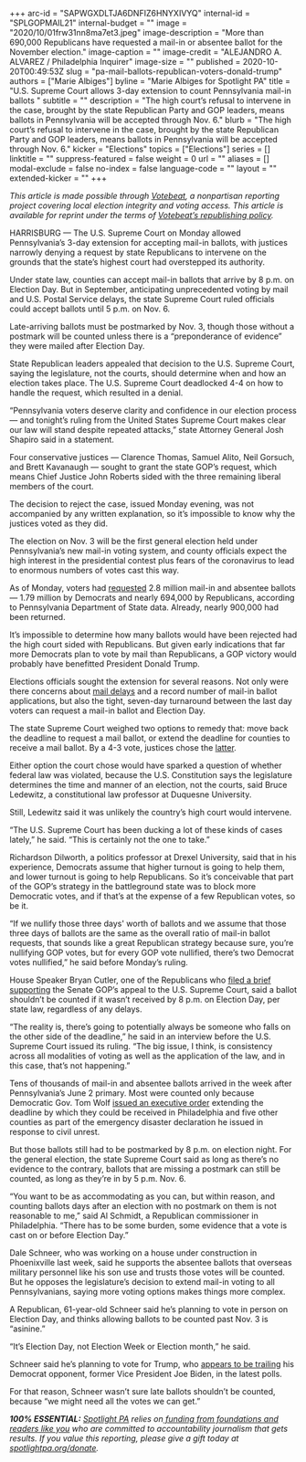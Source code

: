 +++
arc-id = "SAPWGXDLTJA6DNFIZ6HNYXIVYQ"
internal-id = "SPLGOPMAIL21"
internal-budget = ""
image = "2020/10/01frw31nn8ma7et3.jpeg"
image-description = "More than 690,000 Republicans have requested a mail-in or absentee ballot for the November election."
image-caption = ""
image-credit = "ALEJANDRO A. ALVAREZ / Philadelphia Inquirer"
image-size = ""
published = 2020-10-20T00:49:53Z
slug = "pa-mail-ballots-republican-voters-donald-trump"
authors = ["Marie Albiges"]
byline = "Marie Albiges for Spotlight PA"
title = "U.S. Supreme Court allows 3-day extension to count Pennsylvania mail-in ballots "
subtitle = ""
description = "The high court’s refusal to intervene in the case, brought by the state Republican Party and GOP leaders, means ballots in Pennsylvania will be accepted through Nov. 6."
blurb = "The high court’s refusal to intervene in the case, brought by the state Republican Party and GOP leaders, means ballots in Pennsylvania will be accepted through Nov. 6."
kicker = "Elections"
topics = ["Elections"]
series = []
linktitle = ""
suppress-featured = false
weight = 0
url = ""
aliases = []
modal-exclude = false
no-index = false
language-code = ""
layout = ""
extended-kicker = ""
+++

<i>This article is made possible through </i><a href="http://votebeat.org/"><i>Votebeat</i></a><i>, a nonpartisan reporting project covering local election integrity and voting access. This article is available for reprint under the terms of </i><a href="https://www.votebeat.org/pages/republishing" target=_blank><i>Votebeat’s republishing policy</i></a><i>.</i>

HARRISBURG — The U.S. Supreme Court on Monday allowed Pennsylvania’s 3-day extension for accepting mail-in ballots, with justices narrowly denying a request by state Republicans to intervene on the grounds that the state’s highest court had overstepped its authority.

Under state law, counties can accept mail-in ballots that arrive by 8 p.m. on Election Day. But in September, anticipating unprecedented voting by mail and U.S. Postal Service delays, the state Supreme Court ruled officials could accept ballots until 5 p.m. on Nov. 6.

Late-arriving ballots must be postmarked by Nov. 3, though those without a postmark will be counted unless there is a “preponderance of evidence” they were mailed after Election Day.

State Republican leaders appealed that decision to the U.S. Supreme Court, saying the legislature, not the courts, should determine when and how an election takes place. The U.S. Supreme Court deadlocked 4-4 on how to handle the request, which resulted in a denial.

“Pennsylvania voters deserve clarity and confidence in our election process — and tonight’s ruling from the United States Supreme Court makes clear our law will stand despite repeated attacks,” state Attorney General Josh Shapiro said in a statement.

Four conservative justices — Clarence Thomas, Samuel Alito, Neil Gorsuch, and Brett Kavanaugh — sought to grant the state GOP’s request, which means Chief Justice John Roberts sided with the three remaining liberal members of the court.

<script src="https://www.spotlightpa.org/embed.js" async></script><div data-spl-embed-version="1" data-spl-src="https://www.spotlightpa.org/embeds/newsletter/"></div>

The decision to reject the case, issued Monday evening, was not accompanied by any written explanation, so it’s impossible to know why the justices voted as they did.

The election on Nov. 3 will be the first general election held under Pennsylvania’s new mail-in voting system, and county officials expect the high interest in the presidential contest plus fears of the coronavirus to lead to enormous numbers of votes cast this way.

As of Monday, voters had <a href="https://electproject.github.io/Early-Vote-2020G/PA.html">requested</a> 2.8 million mail-in and absentee ballots — 1.79 million by Democrats and nearly 694,000 by Republicans, according to Pennsylvania Department of State data. Already, nearly 900,000 had been returned.

It’s impossible to determine how many ballots would have been rejected had the high court sided with Republicans. But given early indications that far more Democrats plan to vote by mail than Republicans, a GOP victory would probably have benefitted President Donald Trump.

Elections officials sought the extension for several reasons. Not only were there concerns about <a href="https://www.mcall.com/news/pennsylvania/mc-nws-pa-casey-postal-workes-lehigh-valley-mail-delays-20201006-fbbxzcw6uvd3nnrdyz2qin732e-story.html">mail delays</a> and a record number of mail-in ballot applications, but also the tight, seven-day turnaround between the last day voters can request a mail-in ballot and Election Day.

The state Supreme Court weighed two options to remedy that: move back the deadline to request a mail ballot, or extend the deadline for counties to receive a mail ballot. By a 4-3 vote, justices chose the <a href="https://aclupa.org/sites/default/files/field_documents/majority_opinion_-_justice_baer.pdf">latter</a>.

Either option the court chose would have sparked a question of whether federal law was violated, because the U.S. Constitution says the legislature determines the time and manner of an election, not the courts, said Bruce Ledewitz, a constitutional law professor at Duquesne University.

Still, Ledewitz said it was unlikely the country’s high court would intervene.

“The U.S. Supreme Court has been ducking a lot of these kinds of cases lately,” he said. “This is certainly not the one to take.”

Richardson Dilworth, a politics professor at Drexel University, said that in his experience, Democrats assume that higher turnout is going to help them, and lower turnout is going to help Republicans. So it’s conceivable that part of the GOP’s strategy in the battleground state was to block more Democratic votes, and if that’s at the expense of a few Republican votes, so be it.

“If we nullify those three days' worth of ballots and we assume that those three days of ballots are the same as the overall ratio of mail-in ballot requests, that sounds like a great Republican strategy because sure, you’re nullifying GOP votes, but for every GOP vote nullified, there’s two Democrat votes nullified,” he said before Monday’s ruling.

House Speaker Bryan Cutler, one of the Republicans who <a href="http://web.archive.org/web/20201221081551/http://www.pacourts.us/assets/files/page-1305/file-10241.pdf">filed a brief supporting</a> the Senate GOP’s appeal to the U.S. Supreme Court, said a ballot shouldn’t be counted if it wasn’t received by 8 p.m. on Election Day, per state law, regardless of any delays.

“The reality is, there’s going to potentially always be someone who falls on the other side of the deadline,” he said in an interview before the U.S. Supreme Court issued its ruling. “The big issue, I think, is consistency across all modalities of voting as well as the application of the law, and in this case, that’s not happening.”

Tens of thousands of mail-in and absentee ballots arrived in the week after Pennsylvania’s June 2 primary. Most were counted only because Democratic Gov. Tom Wolf <a href="https://web.archive.org/web/20230117111006/https://www.governor.pa.gov/newsroom/gov-wolf-signs-executive-order-extending-mail-ballot-deadline-in-six-counties-to-june-9/">issued an executive order</a> extending the deadline by which they could be received in Philadelphia and five other counties as part of the emergency disaster declaration he issued in response to civil unrest.

But those ballots still had to be postmarked by 8 p.m. on election night. For the general election, the state Supreme Court said as long as there’s no evidence to the contrary, ballots that are missing a postmark can still be counted, as long as they’re in by 5 p.m. Nov. 6.

“You want to be as accommodating as you can, but within reason, and counting ballots days after an election with no postmark on them is not reasonable to me,” said Al Schmidt, a Republican commissioner in Philadelphia. “There has to be some burden, some evidence that a vote is cast on or before Election Day.”

<script src="https://www.spotlightpa.org/embed.js" async></script><div data-spl-embed-version="1" data-spl-src="https://www.spotlightpa.org/embeds/donate/?teaser_text=Spotlight%20PA%20provides%20essential%2C%20public-service%20journalism%20thanks%20to%20readers%20like%20you.%20Help%20us%20continue%20that%20coverage."></div>

Dale Schneer, who was working on a house under construction in Phoenixville last week, said he supports the absentee ballots that overseas military personnel like his son use and trusts those votes will be counted. But he opposes the legislature’s decision to extend mail-in voting to all Pennsylvanians, saying more voting options makes things more complex.

A Republican, 61-year-old Schneer said he’s planning to vote in person on Election Day, and thinks allowing ballots to be counted past Nov. 3 is “asinine.”

“It’s Election Day, not Election Week or Election month,” he said.

Schneer said he’s planning to vote for Trump, who <a href="https://projects.fivethirtyeight.com/polls/pennsylvania/">appears to be trailing</a> his Democrat opponent, former Vice President Joe Biden, in the latest polls.

For that reason, Schneer wasn’t sure late ballots shouldn’t be counted, because “we might need all the votes we can get.”

<i><b>100% ESSENTIAL:</b></i><i> </i><a href="https://www.spotlightpa.org/"><i>Spotlight PA</i></a><i> relies on</i><a href="https://www.spotlightpa.org/support"><i> funding from foundations and readers like you</i></a><i> who are committed to accountability journalism that gets results. If you value this reporting, please give a gift today at </i><a href="https://www.spotlightpa.org/donate"><i>spotlightpa.org/donate</i></a><i>.</i>
